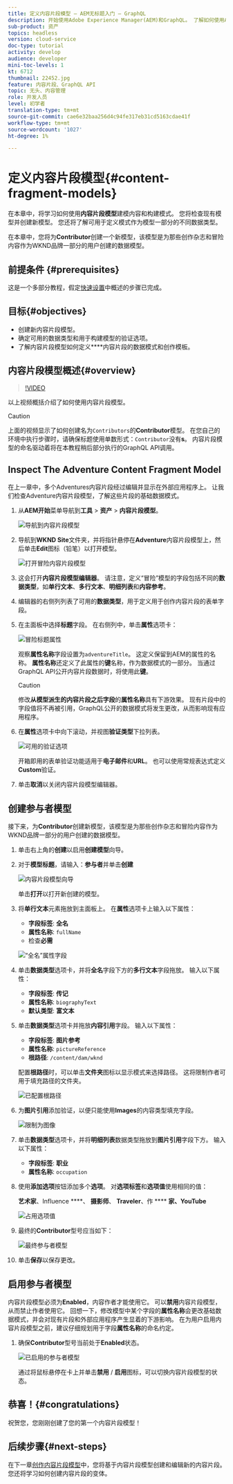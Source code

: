 ```yaml
---
title: 定义内容片段模型 — AEM无标题入门 — GraphQL
description: 开始使用Adobe Experience Manager(AEM)和GraphQL。 了解如何使用AEM中的内容片段模型来建模内容和构建模式。 查看现有模型并创建新模型。 了解可用于定义模式的不同数据类型。
sub-product: 资产
topics: headless
version: cloud-service
doc-type: tutorial
activity: develop
audience: developer
mini-toc-levels: 1
kt: 6712
thumbnail: 22452.jpg
feature: 内容片段、GraphQL API
topic: 无头、内容管理
role: 开发人员
level: 初学者
translation-type: tm+mt
source-git-commit: cae6e32baa256d4c94fe317eb31cd5163cdae41f
workflow-type: tm+mt
source-wordcount: '1027'
ht-degree: 1%

---
```



# 定义内容片段模型{#content-fragment-models}

在本章中，将学习如何使用&#x200B;**内容片段模型**&#x200B;建模内容和构建模式。 您将检查现有模型并创建新模型。 您还将了解可用于定义模式作为模型一部分的不同数据类型。

在本章中，您将为&#x200B;**Contributor**&#x200B;创建一个新模型，该模型是为那些创作杂志和冒险内容作为WKND品牌一部分的用户创建的数据模型。

## 前提条件 {#prerequisites}

这是一个多部分教程，假定[快速设置](./setup.md)中概述的步骤已完成。

## 目标{#objectives}

* 创建新内容片段模型。
* 确定可用的数据类型和用于构建模型的验证选项。
* 了解内容片段模型如何定义&#x200B;****&#x200B;内容片段的数据模式和创作模板。

## 内容片段模型概述{#overview}

>[!VIDEO](https://video.tv.adobe.com/v/22452/?quality=12&learn=on)

以上视频概括介绍了如何使用内容片段模型。

>[!CAUTION]
>
> 上面的视频显示了如何创建名为`Contributors`的&#x200B;**Contributor**&#x200B;模型。 在您自己的环境中执行步骤时，请确保标题使用单数形式：`Contributor`没有&#x200B;**s**。 内容片段模型的命名驱动着将在本教程稍后部分执行的GraphQL API调用。

## Inspect The Adventure Content Fragment Model

在上一章中，多个Adventures内容片段经过编辑并显示在外部应用程序上。 让我们检查Adventure内容片段模型，了解这些片段的基础数据模式。

1. 从&#x200B;**AEM开始**&#x200B;菜单导航到&#x200B;**工具** > **资产** > **内容片段模型**。

   ![导航到内容片段模型](assets/content-fragment-models/content-fragment-model-navigation.png)

1. 导航到&#x200B;**WKND Site**&#x200B;文件夹，并将指针悬停在&#x200B;**Adventure**&#x200B;内容片段模型上，然后单击&#x200B;**Edit**&#x200B;图标（铅笔）以打开模型。

   ![打开冒险内容片段模型](assets/content-fragment-models/adventure-content-fragment-edit.png)

1. 这会打开&#x200B;**内容片段模型编辑器**。 请注意，定义“冒险”模型的字段包括不同的&#x200B;**数据类型**，如&#x200B;**单行文本**、**多行文本**、**明细列表**&#x200B;和&#x200B;**内容参考**。

1. 编辑器的右侧列列表了可用的&#x200B;**数据类型**，用于定义用于创作内容片段的表单字段。

1. 在主面板中选择&#x200B;**标题**&#x200B;字段。 在右侧列中，单击&#x200B;**属性**&#x200B;选项卡：

   ![冒险标题属性](assets/content-fragment-models/adventure-title-properties-tab.png)

   观察&#x200B;**属性名称**&#x200B;字段设置为`adventureTitle`。 这定义保留到AEM的属性的名称。 **属性名称**&#x200B;还定义了此属性的&#x200B;**键**&#x200B;名称，作为数据模式的一部分。 当通过GraphQL API公开内容片段数据时，将使用此&#x200B;**键**。

   >[!CAUTION]
   >
   > 修改&#x200B;**从模型派生的内容片段之后字段**&#x200B;的&#x200B;**属性名称**&#x200B;具有下游效果。 现有片段中的字段值将不再被引用，GraphQL公开的数据模式将发生更改，从而影响现有应用程序。

1. 在&#x200B;**属性**&#x200B;选项卡中向下滚动，并视图&#x200B;**验证类型**&#x200B;下拉列表。

   ![可用的验证选项](assets/content-fragment-models/validation-options-available.png)

   开箱即用的表单验证功能适用于&#x200B;**电子邮件**&#x200B;和&#x200B;**URL**。 也可以使用常规表达式定义&#x200B;**Custom**&#x200B;验证。

1. 单击&#x200B;**取消**&#x200B;以关闭内容片段模型编辑器。

## 创建参与者模型

接下来，为&#x200B;**Contributor**&#x200B;创建新模型，该模型是为那些创作杂志和冒险内容作为WKND品牌一部分的用户创建的数据模型。

1. 单击右上角的&#x200B;**创建**&#x200B;以启用&#x200B;**创建模型**&#x200B;向导。
1. 对于&#x200B;**模型标题**，请输入：**参与者**&#x200B;并单击&#x200B;**创建**

   ![内容片段模型向导](assets/content-fragment-models/content-fragment-model-wizard.png)

   单击&#x200B;**打开**&#x200B;以打开新创建的模型。

1. 将&#x200B;**单行文本**&#x200B;元素拖放到主面板上。 在&#x200B;**属性**&#x200B;选项卡上输入以下属性：

   * **字段标签**: **全名**
   * **属性名称**: `fullName`
   * 检查&#x200B;**必需**

   ![“全名”属性字段](assets/content-fragment-models/full-name-property-field.png)

1. 单击&#x200B;**数据类型**&#x200B;选项卡，并将&#x200B;**全名**&#x200B;字段下方的&#x200B;**多行文本**&#x200B;字段拖放。 输入以下属性：

   * **字段标签**: **传记**
   * **属性名称**: `biographyText`
   * **默认类型**: **富文本**

1. 单击&#x200B;**数据类型**&#x200B;选项卡并拖放&#x200B;**内容引用**&#x200B;字段。 输入以下属性：

   * **字段标签**: **图片参考**
   * **属性名称**: `pictureReference`
   * **根路径**: `/content/dam/wknd`

   配置&#x200B;**根路径**&#x200B;时，可以单击&#x200B;**文件夹**&#x200B;图标以显示模式来选择路径。 这将限制作者可用于填充路径的文件夹。

   ![已配置根路径](assets/content-fragment-models/root-path-configure.png)

1. 为&#x200B;**图片引用**&#x200B;添加验证，以便只能使用&#x200B;**Images**&#x200B;的内容类型填充字段。

   ![限制为图像](assets/content-fragment-models/picture-reference-content-types.png)

1. 单击&#x200B;**数据类型**&#x200B;选项卡，并将&#x200B;**明细列表**&#x200B;数据类型拖放到&#x200B;**图片引用**&#x200B;字段下方。 输入以下属性：

   * **字段标签**: **职业**
   * **属性名称**: `occupation`

1. 使用&#x200B;**添加选项**&#x200B;按钮添加多个&#x200B;**选项**。 对&#x200B;**选项标签**&#x200B;和&#x200B;**选项值**&#x200B;使用相同的值：

   **艺术家**、Influence ****、 **摄影师**、 **Traveler**、作 **** **家、YouTube**

   ![占用选项值](assets/content-fragment-models/occupation-options-values.png)

1. 最终的&#x200B;**Contributor**&#x200B;型号应当如下：

   ![最终参与者模型](assets/content-fragment-models/final-contributor-model.png)

1. 单击&#x200B;**保存**&#x200B;以保存更改。

## 启用参与者模型

内容片段模型必须为&#x200B;**Enabled**，内容作者才能使用它。 可以&#x200B;**禁用**&#x200B;内容片段模型，从而禁止作者使用它。 回想一下，修改模型中某个字段的&#x200B;**属性名称**&#x200B;会更改基础数据模式，并会对现有片段和外部应用程序产生显着的下游影响。 在为用户启用内容片段模型之前，建议仔细规划用于字段&#x200B;**属性名称**&#x200B;的命名约定。

1. 确保&#x200B;**Contributor**&#x200B;型号当前处于&#x200B;**Enabled**&#x200B;状态。

   ![已启用的参与者模型](assets/content-fragment-models/enable-contributor-model.png)

   通过将鼠标悬停在卡上并单击&#x200B;**禁用** / **启用**&#x200B;图标，可以切换内容片段模型的状态。

## 恭喜！{#congratulations}

祝贺您，您刚刚创建了您的第一个内容片段模型！

## 后续步骤{#next-steps}

在下一章[创作内容片段模型](author-content-fragments.md)中，您将基于内容片段模型创建和编辑新的内容片段。 您还将学习如何创建内容片段的变体。